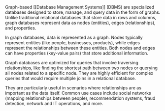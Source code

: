 Graph-based [[Database Management Systems]] (DBMS) are specialized databases designed to store, manage, and query data in the form of graphs. Unlike traditional relational databases that store data in rows and columns, graph databases represent data as nodes (entities), edges (relationships), and properties. 

In graph databases, data is represented as a graph. Nodes typically represent entities (like people, businesses, products), while edges represent the relationships between these entities. Both nodes and edges can have properties (key-value pairs) that store additional information.

Graph databases are optimized for queries that involve traversing relationships, like finding the shortest path between two nodes or querying all nodes related to a specific node. They are highly efficient for complex queries that would require multiple joins in a relational database.

They are particularly useful in scenarios where relationships are as important as the data itself. Common use cases include social networks (mapping relationships between people), recommendation systems, fraud detection, network and IT operations, and more.